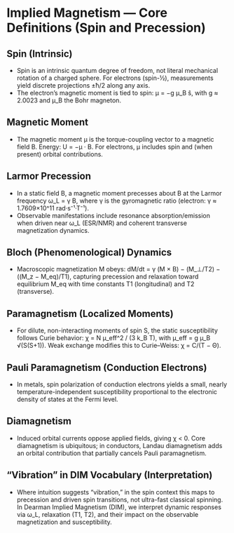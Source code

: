 # Implied Magnetism — Core Definitions (Spin and Precession)

## Spin (Intrinsic)
- Spin is an intrinsic quantum degree of freedom, not literal mechanical rotation of a charged sphere. For electrons (spin-½), measurements yield discrete projections ±ħ/2 along any axis.
- The electron’s magnetic moment is tied to spin: μ = −g μ_B ŝ, with g ≈ 2.0023 and μ_B the Bohr magneton.

## Magnetic Moment
- The magnetic moment μ is the torque-coupling vector to a magnetic field B. Energy: U = −μ · B. For electrons, μ includes spin and (when present) orbital contributions.

## Larmor Precession
- In a static field B, a magnetic moment precesses about B at the Larmor frequency ω_L = γ B, where γ is the gyromagnetic ratio (electron: γ ≈ 1.7609×10^11 rad·s⁻¹·T⁻¹).
- Observable manifestations include resonance absorption/emission when driven near ω_L (ESR/NMR) and coherent transverse magnetization dynamics.

## Bloch (Phenomenological) Dynamics
- Macroscopic magnetization M obeys: dM/dt = γ (M × B) − (M_⊥/T2) − ((M_z − M_eq)/T1), capturing precession and relaxation toward equilibrium M_eq with time constants T1 (longitudinal) and T2 (transverse).

## Paramagnetism (Localized Moments)
- For dilute, non-interacting moments of spin S, the static susceptibility follows Curie behavior: χ = N μ_eff^2 / (3 k_B T), with μ_eff = g μ_B √(S(S+1)). Weak exchange modifies this to Curie–Weiss: χ = C/(T − Θ).

## Pauli Paramagnetism (Conduction Electrons)
- In metals, spin polarization of conduction electrons yields a small, nearly temperature-independent susceptibility proportional to the electronic density of states at the Fermi level.

## Diamagnetism
- Induced orbital currents oppose applied fields, giving χ < 0. Core diamagnetism is ubiquitous; in conductors, Landau diamagnetism adds an orbital contribution that partially cancels Pauli paramagnetism.

## “Vibration” in DIM Vocabulary (Interpretation)
- Where intuition suggests “vibration,” in the spin context this maps to precession and driven spin transitions, not ultra-fast classical spinning. In Dearman Implied Magnetism (DIM), we interpret dynamic responses via ω_L, relaxation (T1, T2), and their impact on the observable magnetization and susceptibility.